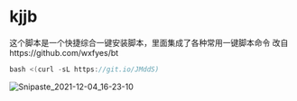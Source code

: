 # kjjb
这个脚本是一个快捷综合一键安装脚本，里面集成了各种常用一键脚本命令
改自https://github.com/wxfyes/bt
```go
bash <(curl -sL https://git.io/JMddS)
```
![Snipaste_2021-12-04_16-23-10](https://user-images.githubusercontent.com/59786070/144702894-49353fe6-bf72-42c5-9d80-4e2a30e76aa4.png)
